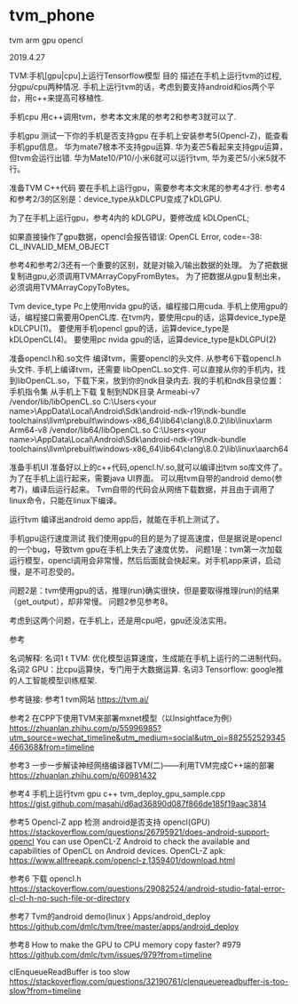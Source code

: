 # tvm_phone
tvm arm gpu opencl

2019.4.27

TVM:手机[gpu|cpu]上运行Tensorflow模型
目的
描述在手机上运行tvm的过程,分gpu/cpu两种情况.
手机上运行tvm的话，考虑到要支持android和ios两个平台，用c++来提高可移植性.

手机cpu
用c++调用tvm，参考本文末尾的参考2和参考3就可以了.



手机gpu
测试一下你的手机是否支持gpu
在手机上安装参考5(Opencl-Z)，能查看手机gpu信息。
华为mate7根本不支持gpu运算.
华为麦芒5看起来支持gpu运算，但tvm会运行出错.
华为Mate10/P10/小米6就可以运行tvm, 华为麦芒5/小米5就不行。


准备TVM C++代码
要在手机上运行gpu，需要参考本文末尾的参考4才行.
参考4和参考2/3的区别是：device_type从kDLCPU变成了kDLGPU.

为了在手机上运行gpu，参考4内的 kDLGPU，要修改成 kDLOpenCL;

如果直接操作了gpu数据，opencl会报告错误:
OpenCL Error, code=-38: CL_INVALID_MEM_OBJECT

参考4和参考2/3还有一个重要的区别，就是对输入/输出数据的处理。
为了把数据复制进gpu,必须调用TVMArrayCopyFromBytes。
为了把数据从gpu复制出来，必须调用TVMArrayCopyToBytes。

Tvm device_type
Pc上使用nvida gpu的话，编程接口用cuda.
手机上使用gpu的话，编程接口需要用OpenCL库.
在tvm内，要使用cpu的话，运算device_type是kDLCPU(1)。
要使用手机opencl gpu的话，运算device_type是kDLOpenCL(4)。
要使用pc nvida gpu的话，运算device_type是kDLGPU(2)

准备opencl.h和.so文件
编译tvm，需要opencl的头文件.
从参考6下载opencl.h头文件.
手机上编译tvm，还需要 libOpenCL.so文件.
可以直接从你的手机内，找到libOpenCL.so，下载下来，放到你的ndk目录内去.
我的手机和ndk目录位置： 
手机指令集	从手机上下载	复制到NDK目录
Armeabi-v7	/vendor/lib/libOpenCL.so	C:\Users\<your name>\AppData\Local\Android\Sdk\android-ndk-r19\ndk-bundle\
toolchains\llvm\prebuilt\windows-x86_64\lib64\clang\8.0.2\lib\linux\arm
Arm64-v8	/vendor/lib64/libOpenCL.so	C:\Users\<your name>\AppData\Local\Android\Sdk\android-ndk-r19\ndk-bundle\
toolchains\llvm\prebuilt\windows-x86_64\lib64\clang\8.0.2\lib\linux\aarch64
		


准备手机UI
准备好以上的c++代码,opencl.h/.so,就可以编译出tvm so库文件了。
为了在手机上运行起来，需要java UI界面。
可以用tvm自带的android demo(参考7)，编译后运行起来。
Tvm自带的代码会从网络下载数据，并且由于调用了linux命令，只能在linux下编译。

运行tvm
编译出android demo app后，就能在手机上测试了。


手机gpu运行速度测试
我们使用gpu的目的是为了提高速度，但是据说是opencl的一个bug，导致tvm gpu在手机上失去了速度优势。
问题1是：tvm第一次加载运行模型，opencl调用会非常慢，然后后面就会快起来。对手机app来讲，启动慢，是不可忍受的。

问题2是：tvm使用gpu的话，推理(run)确实很快，但是要取得推理(run)的结果（get_output），却非常慢。
问题2参见参考8。

考虑到这两个问题，在手机上，还是用cpu吧，gpu还没法实用。

参考

名词解释:
名词1	t TVM: 优化模型运算速度，生成能在手机上运行的二进制代码。
名词2	GPU：比cpu运算快，专门用于大数据运算.
名词3	Tensorflow: google推的人工智能模型训练框架.
	


参考链接:
参考1	tvm网站 https://tvm.ai/

参考2	在CPP下使用TVM来部署mxnet模型（以Insightface为例）
https://zhuanlan.zhihu.com/p/55996985?utm_source=wechat_timeline&utm_medium=social&utm_oi=882552529345466368&from=timeline

参考3	一步一步解读神经网络编译器TVM(二)——利用TVM完成C++端的部署
https://zhuanlan.zhihu.com/p/60981432

参考4	手机上运行tvm gpu c++
tvm_deploy_gpu_sample.cpp
https://gist.github.com/masahi/d6ad36890d087f866de185f19aac3814

参考5	Opencl-Z app
检测 android是否支持 opencl(GPU)
https://stackoverflow.com/questions/26795921/does-android-support-opencl
You can use OpenCL-Z Android to check the available and capabilities of OpenCL on Android devices.
OpenCL-Z apk:
https://www.allfreeapk.com/opencl-z,1359401/download.html

参考6	下载 opencl.h
https://stackoverflow.com/questions/29082524/android-studio-fatal-error-cl-cl-h-no-such-file-or-directory

参考7	Tvm的android demo(linux )
Apps/android_deploy
https://github.com/dmlc/tvm/tree/master/apps/android_deploy

参考8	How to make the GPU to CPU memory copy faster? #979
https://github.com/dmlc/tvm/issues/979?from=timeline

clEnqueueReadBuffer is too slow
https://stackoverflow.com/questions/32190761/clenqueuereadbuffer-is-too-slow?from=timeline


